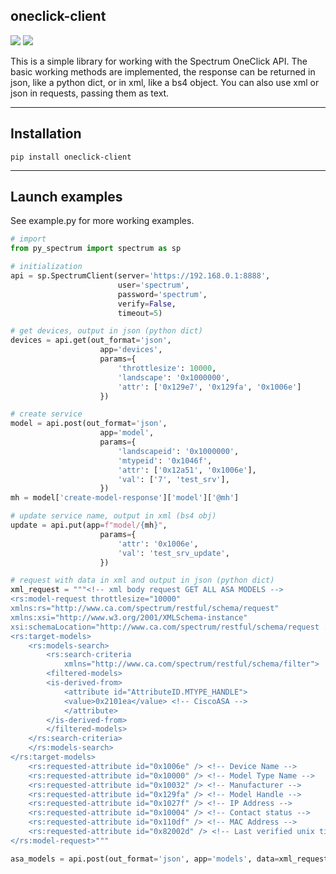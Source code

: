## oneclick-client

![](https://img.shields.io/badge/python-3.9-green) ![](https://img.shields.io/badge/python-3.10-green)

This is a simple library for working with the Spectrum OneClick API.
The basic working methods are implemented, the response can be returned in json, like a python dict, or in xml, like a bs4 object. You can also use xml or json in requests, passing them as text.   

------------
## Installation
````
pip install oneclick-client
````
------------

## Launch examples 
See example.py for more working examples.

```python
# import
from py_spectrum import spectrum as sp

# initialization
api = sp.SpectrumClient(server='https://192.168.0.1:8888',
                        user='spectrum',
                        password='spectrum',
                        verify=False,
                        timeout=5)

# get devices, output in json (python dict)
devices = api.get(out_format='json',
                    app='devices',
                    params={
                        'throttlesize': 10000,
                        'landscape': '0x1000000',
                        'attr': ['0x129e7', '0x129fa', '0x1006e']
                    })

# create service
model = api.post(out_format='json',
                    app='model',
                    params={
                        'landscapeid': '0x1000000',
                        'mtypeid': '0x1046f',
                        'attr': ['0x12a51', '0x1006e'],
                        'val': ['7', 'test_srv'],
                    })
mh = model['create-model-response']['model']['@mh']

# update service name, output in xml (bs4 obj)
update = api.put(app=f"model/{mh}",
                    params={
                        'attr': '0x1006e',
                        'val': 'test_srv_update',
                    })

# request with data in xml and output in json (python dict)
xml_request = """<!-- xml body request GET ALL ASA MODELS -->
<rs:model-request throttlesize="10000"
xmlns:rs="http://www.ca.com/spectrum/restful/schema/request"
xmlns:xsi="http://www.w3.org/2001/XMLSchema-instance"
xsi:schemaLocation="http://www.ca.com/spectrum/restful/schema/request ../../../xsd/Request.xsd ">
<rs:target-models>
    <rs:models-search>
        <rs:search-criteria
            xmlns="http://www.ca.com/spectrum/restful/schema/filter">
        <filtered-models>
        <is-derived-from>
            <attribute id="AttributeID.MTYPE_HANDLE">
            <value>0x2101ea</value> <!-- CiscoASA -->
            </attribute>
        </is-derived-from>
        </filtered-models>
    </rs:search-criteria>
    </rs:models-search>
</rs:target-models>
    <rs:requested-attribute id="0x1006e" /> <!-- Device Name -->
    <rs:requested-attribute id="0x10000" /> <!-- Model Type Name -->
    <rs:requested-attribute id="0x10032" /> <!-- Manufacturer -->
    <rs:requested-attribute id="0x129fa" /> <!-- Model Handle -->
    <rs:requested-attribute id="0x1027f" /> <!-- IP Address -->
    <rs:requested-attribute id="0x10004" /> <!-- Contact status -->
    <rs:requested-attribute id="0x110df" /> <!-- MAC Address -->
    <rs:requested-attribute id="0x82002d" /> <!-- Last verified unix timestamp  -->
</rs:model-request>"""

asa_models = api.post(out_format='json', app='models', data=xml_request)
```
